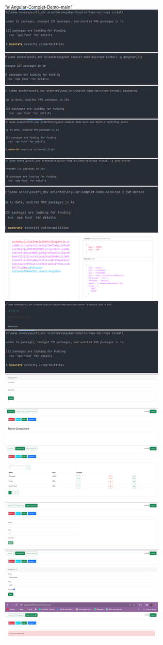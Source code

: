 "# Angular-Complet-Demo-main" 
<img src="angular/npm install.png">
<img src="angular/pip angular.png">
<img src="angular/bootstrap.png">
<img src="angular/bootstrap-icons.png">
<img src="angular/json server.png">
<img src="angular/jwt.png">
<img src="angular/jwt.com.png">
<img src="angular/run json-server.png">
<img src="angular/npm install.png">
<img src="angular/login.png">
<img src="angular/home.png">
<img src="angular/products.png">
<img src="angular/new.png">
<img src="angular/edit.png">
<img src="angular/notAuthorized.png">
